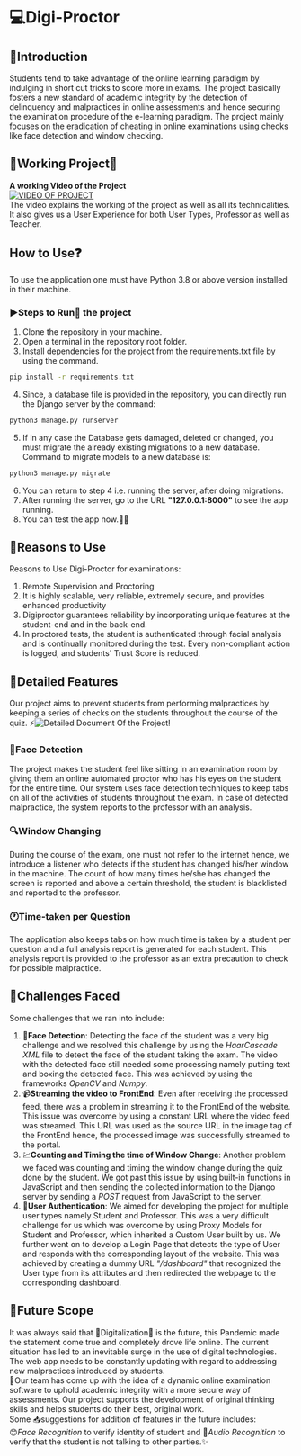 # :computer:Digi-Proctor
## :pushpin:Introduction
Students tend to take advantage of the online learning paradigm by indulging in short cut tricks to score more in exams. The project basically fosters a new standard of academic integrity by the detection of delinquency and malpractices in online assessments and hence securing the examination procedure of the e-learning paradigm. The project mainly focuses on the eradication of cheating in online examinations using checks like face detection and window checking.

## :construction:Working Project:construction:
**A working Video of the Project**  
[![VIDEO OF PROJECT](http://img.youtube.com/vi/6TFENvtDOok/0.jpg)](http://www.youtube.com/watch?v=6TFENvtDOok "FrostHack Project 'Digi-Proctor' Team 'We_Code'")  
The video explains the working of the project as well as all its technicalities. It also gives us a User Experience for both User Types, Professor as well as Teacher.

## How to Use:question:
To use the application one must have Python 3.8 or above version installed in their machine.

### :arrow_forward:Steps to Run:running: the project
1. Clone the repository in your machine.
2. Open a terminal in the repository root folder.
3. Install dependencies for the project from the requirements.txt file by using the command. 
```bash
pip install -r requirements.txt
```
4. Since, a database file is provided in the repository, you can directly run the Django server by the command: 
```bash
python3 manage.py runserver
```
5. If in any case the Database gets damaged, deleted or changed, you must migrate the already existing migrations to a new database. Command to migrate models to a new database is: 
```bash
python3 manage.py migrate
```
6. You can return to step 4 i.e. running the server, after doing migrations.
7. After running the server, go to the URL **"127.0.0.1:8000"** to see the app running.
8. You can test the app now.:confetti_ball::tada:

## :bookmark_tabs:Reasons to Use
Reasons to Use Digi-Proctor for examinations:
1. Remote Supervision and Proctoring
2. It is highly scalable, very reliable, extremely secure, and provides enhanced productivity
3. Digiproctor guarantees reliability by incorporating unique features at the student-end and in the back-end.
4. In proctored tests, the student is authenticated through facial analysis and is continually monitored during the test. Every non-compliant action is logged, and students' Trust Score is reduced.

## :scroll:Detailed Features
Our project aims to prevent students from performing malpractices by keeping a series of checks on the students throughout the course of the quiz. :zap:![Detailed Document Of the Project!](https://docs.google.com/document/d/15iE3nayH2szOoUU5ZPn-oNTuflI0lRAN7xjgVjxIm2o/edit?usp=sharing)
### :woman:**Face Detection**
The project makes the student feel like sitting in an examination room by giving them an online automated proctor who has his eyes on the student for the entire time. Our system uses face detection techniques to keep tabs on all of the activities of students throughout the exam. In case of detected malpractice, the system reports to the professor with an analysis. 
### :mag:**Window Changing**
During the course of the exam, one must not refer to the internet hence, we introduce a listener who detects if the student has changed his/her window in the machine. The count of how many times he/she has changed the screen is reported and above a certain threshold, the student is blacklisted and reported to the professor.
### :clock1:**Time-taken per Question**
The application also keeps tabs on how much time is taken by a student per question and a full analysis report is generated for each student. This analysis report is provided to the professor as an extra precaution to check for possible malpractice.

## :rocket:Challenges Faced
Some challenges that we ran into include:
1. :boy:**Face Detection**: Detecting the face of the student was a very big challenge and we resolved this challenge by using the *HaarCascade XML* file to detect the face of the student taking the exam. The video with the detected face still needed some processing namely putting text and boxing the detected face. This was achieved by using the frameworks *OpenCV* and *Numpy*.
2. :video_camera:**Streaming the video to FrontEnd**: Even after receiving the processed feed, there was a problem in streaming it to the FrontEnd of the website. This issue was overcome by using a constant URL where the video feed was streamed. This URL was used as the source URL in the image tag of the FrontEnd hence, the processed image was successfully streamed to the portal.
3. :chart:**Counting and Timing the time of Window Change**: Another problem we faced was counting and timing the window change during the quiz done by the student. We got past this issue by using built-in functions in JavaScript and then sending the collected information to the Django server by sending a *POST* request from JavaScript to the server.
4.  :key:**User Authentication**: We aimed for developing the project for multiple user types namely Student and Professor. This was a very difficult challenge for us which was overcome by using Proxy Models for Student and Professor, which inherited a Custom User built by us. We further went on to develop a Login Page that detects the type of User and responds with the corresponding layout of the website. This was achieved by creating a dummy URL *"/dashboard"* that recognized the User type from its attributes and then redirected the webpage to the corresponding dashboard.

## :dart:Future Scope
It was always said that :star2:Digitalization:star2: is the future, this Pandemic made the statement come true and completely drove life online. The current situation has led to an inevitable surge in the use of digital technologies. The web app needs to be constantly updating with regard to addressing new malpractices introduced by students.  
:sparkling_heart:Our team has come up with the idea of a dynamic online examination software to uphold academic integrity with a more secure way of assessments. Our project supports the development of original thinking skills and helps students do their best, original work.  
Some :inbox_tray:suggestions for addition of features in the future includes:  
:blush:*Face Recognition* to verify identity of student and :microphone:*Audio Recognition* to verify that the student is not talking to other parties.:sparkles:

